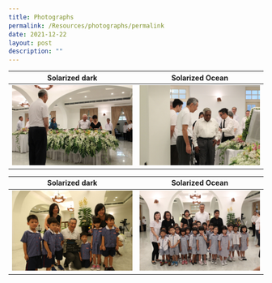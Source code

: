 ```yaml
---
title: Photographs
permalink: /Resources/photographs/permalink
date: 2021-12-22
layout: post
description: ""
---
```

  Solarized dark             |  Solarized Ocean
:-------------------------:|:-------------------------:
![Alt text for image on Isomer site](/images/NG__1899.jpeg) |  ![Alt text for image on Isomer site](/images/NG__1333.jpg)|


Solarized dark             |  Solarized Ocean
:-------------------------:|:-------------------------:
![Alt text for image on Isomer site](/images/GOH_8283.jpg)|![Alt text for image on Isomer site](/images/NG__1738.jpg)